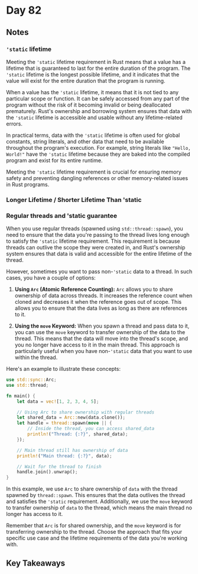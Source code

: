 # Day 82

## Notes

### `'static` lifetime

Meeting the `'static` lifetime requirement in Rust means that a value has a lifetime that is guaranteed to last for the entire duration of the program. The `'static` lifetime is the longest possible lifetime, and it indicates that the value will exist for the entire duration that the program is running.

When a value has the `'static` lifetime, it means that it is not tied to any particular scope or function. It can be safely accessed from any part of the program without the risk of it becoming invalid or being deallocated prematurely. Rust's ownership and borrowing system ensures that data with the `'static` lifetime is accessible and usable without any lifetime-related errors.

In practical terms, data with the `'static` lifetime is often used for global constants, string literals, and other data that need to be available throughout the program's execution. For example, string literals like `"Hello, World!"` have the `'static` lifetime because they are baked into the compiled program and exist for its entire runtime.

Meeting the `'static` lifetime requirement is crucial for ensuring memory safety and preventing dangling references or other memory-related issues in Rust programs.

### Longer Lifetime / Shorter Lifetime Than 'static

### Regular threads and 'static guarantee

When you use regular threads (spawned using `std::thread::spawn`), you need to ensure that the data you're passing to the thread lives long enough to satisfy the `'static` lifetime requirement. This requirement is because threads can outlive the scope they were created in, and Rust's ownership system ensures that data is valid and accessible for the entire lifetime of the thread.

However, sometimes you want to pass non-`'static` data to a thread. In such cases, you have a couple of options:

1. **Using `Arc` (Atomic Reference Counting):** `Arc` allows you to share ownership of data across threads. It increases the reference count when cloned and decreases it when the reference goes out of scope. This allows you to ensure that the data lives as long as there are references to it.

2. **Using the `move` Keyword:** When you spawn a thread and pass data to it, you can use the `move` keyword to transfer ownership of the data to the thread. This means that the data will move into the thread's scope, and you no longer have access to it in the main thread. This approach is particularly useful when you have non-`'static` data that you want to use within the thread.

Here's an example to illustrate these concepts:

```rust
use std::sync::Arc;
use std::thread;

fn main() {
    let data = vec![1, 2, 3, 4, 5];

    // Using Arc to share ownership with regular threads
    let shared_data = Arc::new(data.clone());
    let handle = thread::spawn(move || {
        // Inside the thread, you can access shared_data
        println!("Thread: {:?}", shared_data);
    });

    // Main thread still has ownership of data
    println!("Main thread: {:?}", data);

    // Wait for the thread to finish
    handle.join().unwrap();
}
```

In this example, we use `Arc` to share ownership of `data` with the thread spawned by `thread::spawn`. This ensures that the data outlives the thread and satisfies the `'static` requirement. Additionally, we use the `move` keyword to transfer ownership of `data` to the thread, which means the main thread no longer has access to it.

Remember that `Arc` is for shared ownership, and the `move` keyword is for transferring ownership to the thread. Choose the approach that fits your specific use case and the lifetime requirements of the data you're working with.

## Key Takeaways
